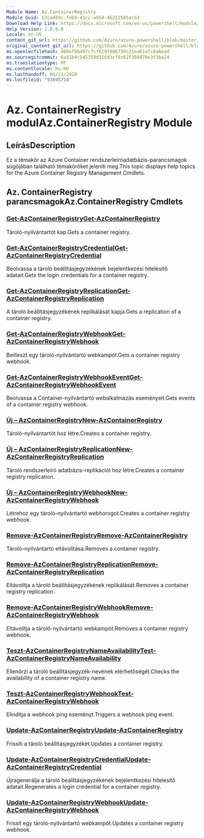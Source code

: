 ```yaml
---
Module Name: Az.ContainerRegistry
Module Guid: b3ca459c-feb9-41cc-a954-46222505acb3
Download Help Link: https://docs.microsoft.com/en-us/powershell/module/az.containerregistry
Help Version: 1.0.0.0
Locale: en-US
content_git_url: https://github.com/Azure/azure-powershell/blob/master/src/ContainerRegistry/ContainerRegistry/help/Az.ContainerRegistry.md
original_content_git_url: https://github.com/Azure/azure-powershell/blob/master/src/ContainerRegistry/ContainerRegistry/help/Az.ContainerRegistry.md
ms.openlocfilehash: 880ef9bd97c7cf619f00b750c21ea61afc0a6ead
ms.sourcegitcommit: 6a91b4c545350d316d3cf8c62f384478e3f3ba24
ms.translationtype: MT
ms.contentlocale: hu-HU
ms.lasthandoff: 04/21/2020
ms.locfileid: "93845718"
---
```

# <span data-ttu-id="6b3b4-101">Az. ContainerRegistry modul</span><span class="sxs-lookup"><span data-stu-id="6b3b4-101">Az.ContainerRegistry Module</span></span>
## <span data-ttu-id="6b3b4-102">Leírás</span><span class="sxs-lookup"><span data-stu-id="6b3b4-102">Description</span></span>
<span data-ttu-id="6b3b4-103">Ez a témakör az Azure Container rendszerleíróadatbázis-parancsmagok súgójában található témaköröket jeleníti meg.</span><span class="sxs-lookup"><span data-stu-id="6b3b4-103">This topic displays help topics for the Azure Container Registry Management Cmdlets.</span></span>

## <span data-ttu-id="6b3b4-104">Az. ContainerRegistry parancsmagok</span><span class="sxs-lookup"><span data-stu-id="6b3b4-104">Az.ContainerRegistry Cmdlets</span></span>
### [<span data-ttu-id="6b3b4-105">Get-AzContainerRegistry</span><span class="sxs-lookup"><span data-stu-id="6b3b4-105">Get-AzContainerRegistry</span></span>](Get-AzContainerRegistry.md)
<span data-ttu-id="6b3b4-106">Tároló-nyilvántartót kap.</span><span class="sxs-lookup"><span data-stu-id="6b3b4-106">Gets a container registry.</span></span>

### [<span data-ttu-id="6b3b4-107">Get-AzContainerRegistryCredential</span><span class="sxs-lookup"><span data-stu-id="6b3b4-107">Get-AzContainerRegistryCredential</span></span>](Get-AzContainerRegistryCredential.md)
<span data-ttu-id="6b3b4-108">Beolvassa a tároló beállításjegyzékének bejelentkezési hitelesítő adatait.</span><span class="sxs-lookup"><span data-stu-id="6b3b4-108">Gets the login credentials for a container registry.</span></span>

### [<span data-ttu-id="6b3b4-109">Get-AzContainerRegistryReplication</span><span class="sxs-lookup"><span data-stu-id="6b3b4-109">Get-AzContainerRegistryReplication</span></span>](Get-AzContainerRegistryReplication.md)
<span data-ttu-id="6b3b4-110">A tároló beállításjegyzékének replikálását kapja.</span><span class="sxs-lookup"><span data-stu-id="6b3b4-110">Gets a replication of a container registry.</span></span>

### [<span data-ttu-id="6b3b4-111">Get-AzContainerRegistryWebhook</span><span class="sxs-lookup"><span data-stu-id="6b3b4-111">Get-AzContainerRegistryWebhook</span></span>](Get-AzContainerRegistryWebhook.md)
<span data-ttu-id="6b3b4-112">Beilleszt egy tároló-nyilvántartó webkampót.</span><span class="sxs-lookup"><span data-stu-id="6b3b4-112">Gets a container registry webhook.</span></span>

### [<span data-ttu-id="6b3b4-113">Get-AzContainerRegistryWebhookEvent</span><span class="sxs-lookup"><span data-stu-id="6b3b4-113">Get-AzContainerRegistryWebhookEvent</span></span>](Get-AzContainerRegistryWebhookEvent.md)
<span data-ttu-id="6b3b4-114">Beolvassa a Container-nyilvántartó webalkalmazás eseményeit.</span><span class="sxs-lookup"><span data-stu-id="6b3b4-114">Gets events of a container registry webhook.</span></span>

### [<span data-ttu-id="6b3b4-115">Új – AzContainerRegistry</span><span class="sxs-lookup"><span data-stu-id="6b3b4-115">New-AzContainerRegistry</span></span>](New-AzContainerRegistry.md)
<span data-ttu-id="6b3b4-116">Tároló-nyilvántartót hoz létre.</span><span class="sxs-lookup"><span data-stu-id="6b3b4-116">Creates a container registry.</span></span>

### [<span data-ttu-id="6b3b4-117">Új – AzContainerRegistryReplication</span><span class="sxs-lookup"><span data-stu-id="6b3b4-117">New-AzContainerRegistryReplication</span></span>](New-AzContainerRegistryReplication.md)
<span data-ttu-id="6b3b4-118">Tároló rendszerleíró adatbázis-replikációt hoz létre.</span><span class="sxs-lookup"><span data-stu-id="6b3b4-118">Creates a container registry replication.</span></span>

### [<span data-ttu-id="6b3b4-119">Új – AzContainerRegistryWebhook</span><span class="sxs-lookup"><span data-stu-id="6b3b4-119">New-AzContainerRegistryWebhook</span></span>](New-AzContainerRegistryWebhook.md)
<span data-ttu-id="6b3b4-120">Létrehoz egy tároló-nyilvántartó webhorogot.</span><span class="sxs-lookup"><span data-stu-id="6b3b4-120">Creates a container registry webhook.</span></span>

### [<span data-ttu-id="6b3b4-121">Remove-AzContainerRegistry</span><span class="sxs-lookup"><span data-stu-id="6b3b4-121">Remove-AzContainerRegistry</span></span>](Remove-AzContainerRegistry.md)
<span data-ttu-id="6b3b4-122">Tároló-nyilvántartó eltávolítása.</span><span class="sxs-lookup"><span data-stu-id="6b3b4-122">Removes a container registry.</span></span>

### [<span data-ttu-id="6b3b4-123">Remove-AzContainerRegistryReplication</span><span class="sxs-lookup"><span data-stu-id="6b3b4-123">Remove-AzContainerRegistryReplication</span></span>](Remove-AzContainerRegistryReplication.md)
<span data-ttu-id="6b3b4-124">Eltávolítja a tároló beállításjegyzékének replikálását.</span><span class="sxs-lookup"><span data-stu-id="6b3b4-124">Removes a container registry replication.</span></span>

### [<span data-ttu-id="6b3b4-125">Remove-AzContainerRegistryWebhook</span><span class="sxs-lookup"><span data-stu-id="6b3b4-125">Remove-AzContainerRegistryWebhook</span></span>](Remove-AzContainerRegistryWebhook.md)
<span data-ttu-id="6b3b4-126">Eltávolítja a tároló-nyilvántartó webkampót.</span><span class="sxs-lookup"><span data-stu-id="6b3b4-126">Removes a container registry webhook.</span></span>

### [<span data-ttu-id="6b3b4-127">Teszt-AzContainerRegistryNameAvailability</span><span class="sxs-lookup"><span data-stu-id="6b3b4-127">Test-AzContainerRegistryNameAvailability</span></span>](Test-AzContainerRegistryNameAvailability.md)
<span data-ttu-id="6b3b4-128">Ellenőrzi a tároló beállításjegyzék-nevének elérhetőségét.</span><span class="sxs-lookup"><span data-stu-id="6b3b4-128">Checks the availability of a container registry name.</span></span>

### [<span data-ttu-id="6b3b4-129">Teszt-AzContainerRegistryWebhook</span><span class="sxs-lookup"><span data-stu-id="6b3b4-129">Test-AzContainerRegistryWebhook</span></span>](Test-AzContainerRegistryWebhook.md)
<span data-ttu-id="6b3b4-130">Elindítja a webhook ping eseményt.</span><span class="sxs-lookup"><span data-stu-id="6b3b4-130">Triggers a webhook ping event.</span></span>

### [<span data-ttu-id="6b3b4-131">Update-AzContainerRegistry</span><span class="sxs-lookup"><span data-stu-id="6b3b4-131">Update-AzContainerRegistry</span></span>](Update-AzContainerRegistry.md)
<span data-ttu-id="6b3b4-132">Frissíti a tároló beállításjegyzékét.</span><span class="sxs-lookup"><span data-stu-id="6b3b4-132">Updates a container registry.</span></span>

### [<span data-ttu-id="6b3b4-133">Update-AzContainerRegistryCredential</span><span class="sxs-lookup"><span data-stu-id="6b3b4-133">Update-AzContainerRegistryCredential</span></span>](Update-AzContainerRegistryCredential.md)
<span data-ttu-id="6b3b4-134">Újragenerálja a tároló beállításjegyzékének bejelentkezési hitelesítő adatait.</span><span class="sxs-lookup"><span data-stu-id="6b3b4-134">Regenerates a login credential for a container registry.</span></span>

### [<span data-ttu-id="6b3b4-135">Update-AzContainerRegistryWebhook</span><span class="sxs-lookup"><span data-stu-id="6b3b4-135">Update-AzContainerRegistryWebhook</span></span>](Update-AzContainerRegistryWebhook.md)
<span data-ttu-id="6b3b4-136">Frissít egy tároló-nyilvántartó webkampót.</span><span class="sxs-lookup"><span data-stu-id="6b3b4-136">Updates a container registry webhook.</span></span>

